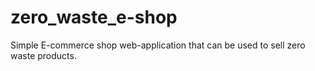 # zero_waste_e-shop
Simple E-commerce shop web-application that can be used to sell zero waste products.
